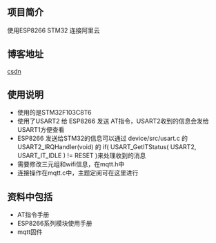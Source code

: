 ## 项目简介
使用ESP8266 STM32 连接阿里云

## 博客地址
[csdn](https://blog.csdn.net/u013671216/article/details/106171247)

## 使用说明
+ 使用的是STM32F103C8T6
+ 使用了USART2 给 ESP8266 发送 AT指令，USART2收到的信息会发给USART1方便查看
+ ESP8266 发送给STM32的信息可以通过 device/src/usart.c 的 USART2_IRQHandler(void) 的 if( USART_GetITStatus( USART2, USART_IT_IDLE ) != RESET )来处理收到的消息
+ 需要修改三元组和wifi信息，在mqtt.h中
+ 连接操作在mqtt.c中，主题定阅可在这里进行


## 资料中包括
+ AT指令手册
+ ESP8266系列模块使用手册
+ mqtt固件
